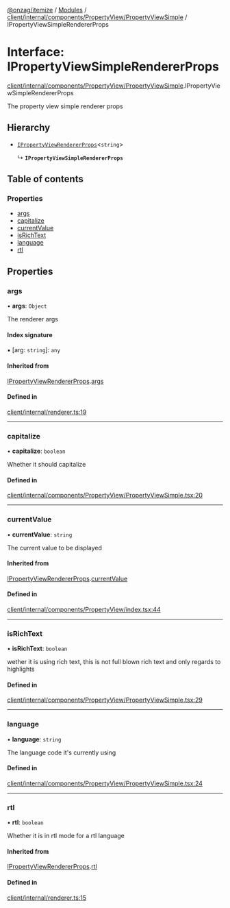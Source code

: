 [@onzag/itemize](../README.md) / [Modules](../modules.md) / [client/internal/components/PropertyView/PropertyViewSimple](../modules/client_internal_components_PropertyView_PropertyViewSimple.md) / IPropertyViewSimpleRendererProps

# Interface: IPropertyViewSimpleRendererProps

[client/internal/components/PropertyView/PropertyViewSimple](../modules/client_internal_components_PropertyView_PropertyViewSimple.md).IPropertyViewSimpleRendererProps

The property view simple renderer props

## Hierarchy

- [`IPropertyViewRendererProps`](client_internal_components_PropertyView.IPropertyViewRendererProps.md)\<`string`\>

  ↳ **`IPropertyViewSimpleRendererProps`**

## Table of contents

### Properties

- [args](client_internal_components_PropertyView_PropertyViewSimple.IPropertyViewSimpleRendererProps.md#args)
- [capitalize](client_internal_components_PropertyView_PropertyViewSimple.IPropertyViewSimpleRendererProps.md#capitalize)
- [currentValue](client_internal_components_PropertyView_PropertyViewSimple.IPropertyViewSimpleRendererProps.md#currentvalue)
- [isRichText](client_internal_components_PropertyView_PropertyViewSimple.IPropertyViewSimpleRendererProps.md#isrichtext)
- [language](client_internal_components_PropertyView_PropertyViewSimple.IPropertyViewSimpleRendererProps.md#language)
- [rtl](client_internal_components_PropertyView_PropertyViewSimple.IPropertyViewSimpleRendererProps.md#rtl)

## Properties

### args

• **args**: `Object`

The renderer args

#### Index signature

▪ [arg: `string`]: `any`

#### Inherited from

[IPropertyViewRendererProps](client_internal_components_PropertyView.IPropertyViewRendererProps.md).[args](client_internal_components_PropertyView.IPropertyViewRendererProps.md#args)

#### Defined in

[client/internal/renderer.ts:19](https://github.com/onzag/itemize/blob/73e0c39e/client/internal/renderer.ts#L19)

___

### capitalize

• **capitalize**: `boolean`

Whether it should capitalize

#### Defined in

[client/internal/components/PropertyView/PropertyViewSimple.tsx:20](https://github.com/onzag/itemize/blob/73e0c39e/client/internal/components/PropertyView/PropertyViewSimple.tsx#L20)

___

### currentValue

• **currentValue**: `string`

The current value to be displayed

#### Inherited from

[IPropertyViewRendererProps](client_internal_components_PropertyView.IPropertyViewRendererProps.md).[currentValue](client_internal_components_PropertyView.IPropertyViewRendererProps.md#currentvalue)

#### Defined in

[client/internal/components/PropertyView/index.tsx:44](https://github.com/onzag/itemize/blob/73e0c39e/client/internal/components/PropertyView/index.tsx#L44)

___

### isRichText

• **isRichText**: `boolean`

wether it is using rich text, this is not full blown rich text
and only regards to highlights

#### Defined in

[client/internal/components/PropertyView/PropertyViewSimple.tsx:29](https://github.com/onzag/itemize/blob/73e0c39e/client/internal/components/PropertyView/PropertyViewSimple.tsx#L29)

___

### language

• **language**: `string`

The language code it's currently using

#### Defined in

[client/internal/components/PropertyView/PropertyViewSimple.tsx:24](https://github.com/onzag/itemize/blob/73e0c39e/client/internal/components/PropertyView/PropertyViewSimple.tsx#L24)

___

### rtl

• **rtl**: `boolean`

Whether it is in rtl mode for a rtl language

#### Inherited from

[IPropertyViewRendererProps](client_internal_components_PropertyView.IPropertyViewRendererProps.md).[rtl](client_internal_components_PropertyView.IPropertyViewRendererProps.md#rtl)

#### Defined in

[client/internal/renderer.ts:15](https://github.com/onzag/itemize/blob/73e0c39e/client/internal/renderer.ts#L15)
